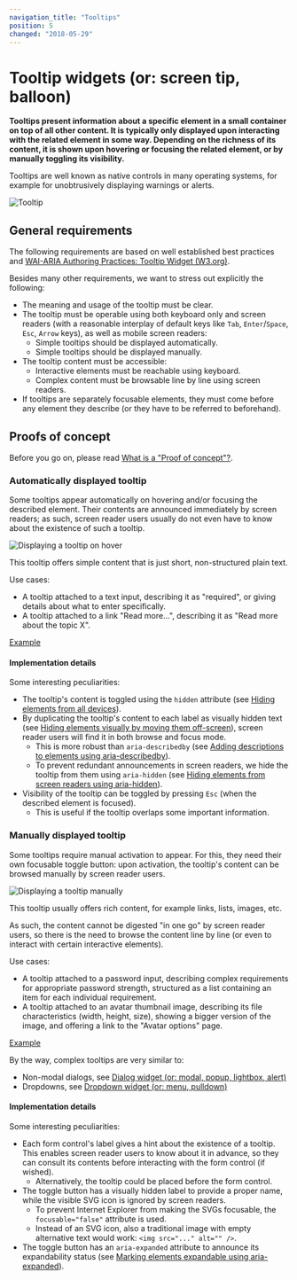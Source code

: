 ```yaml
---
navigation_title: "Tooltips"
position: 5
changed: "2018-05-29"
---
```


# Tooltip widgets (or: screen tip, balloon)

**Tooltips present information about a specific element in a small container on top of all other content. It is typically only displayed upon interacting with the related element in some way. Depending on the richness of its content, it is shown upon hovering or focusing the related element, or by manually toggling its visibility.**

Tooltips are well known as native controls in many operating systems, for example for unobtrusively displaying warnings or alerts.

![Tooltip](_media/tooltip.png)

## General requirements

The following requirements are based on well established best practices and [WAI-ARIA Authoring Practices: Tooltip Widget (W3.org)](https://www.w3.org/TR/wai-aria-practices/#tooltip).

Besides many other requirements, we want to stress out explicitly the following:

- The meaning and usage of the tooltip must be clear.
- The tooltip must be operable using both keyboard only and screen readers (with a reasonable interplay of default keys like `Tab`, `Enter`/`Space`, `Esc`, `Arrow` keys), as well as mobile screen readers:
    - Simple tooltips should be displayed automatically.
    - Simple tooltips should be displayed manually.
- The tooltip content must be accessible:
    - Interactive elements must be reachable using keyboard.
    - Complex content must be browsable line by line using screen readers.
- If tooltips are separately focusable elements, they must come before any element they describe (or they have to be referred to beforehand).

## Proofs of concept

Before you go on, please read [What is a "Proof of concept"?](/examples/widgets/proof-of-concept).

### Automatically displayed tooltip

Some tooltips appear automatically on hovering and/or focusing the described element. Their contents are announced immediately by screen readers; as such, screen reader users usually do not even have to know about the existence of such a tooltip.

![Displaying a tooltip on hover](_media/displaying-a-tooltip-on-hover.png)

This tooltip offers simple content that is just short, non-structured plain text.

Use cases:

- A tooltip attached to a text input, describing it as "required", or giving details about what to enter specifically.
- A tooltip attached to a link "Read more...", describing it as "Read more about the topic X".

[Example](_examples/automatically-displayed-tooltip)

#### Implementation details

Some interesting peculiarities:

- The tooltip's content is toggled using the `hidden` attribute (see [Hiding elements from all devices](/examples/hiding-elements/from-all-devices)).
- By duplicating the tooltip's content to each label as visually hidden text (see [Hiding elements visually by moving them off-screen](/examples/hiding-elements/visually)), screen reader users will find it in both browse and focus mode.
    - This is more robust than `aria-describedby` (see [Adding descriptions to elements using aria-describedby](/examples/sensible-aria-usage/describedby)).
    - To prevent redundant announcements in screen readers, we hide the tooltip from them using `aria-hidden` (see [Hiding elements from screen readers using aria-hidden](/examples/hiding-elements/from-screen-readers)).
- Visibility of the tooltip can be toggled by pressing `Esc` (when the described element is focused).
    - This is useful if the tooltip overlaps some important information.

### Manually displayed tooltip

Some tooltips require manual activation to appear. For this, they need their own focusable toggle button: upon activation, the tooltip's content can be browsed manually by screen reader users.

![Displaying a tooltip manually](_media/displaying-a-tooltip-manually.png)

This tooltip usually offers rich content, for example links, lists, images, etc.

As such, the content cannot be digested "in one go" by screen reader users, so there is the need to browse the content line by line (or even to interact with certain interactive elements).

Use cases:

- A tooltip attached to a password input, describing complex requirements for appropriate password strength, structured as a list containing an item for each individual requirement.
- A tooltip attached to an avatar thumbnail image, describing its file characteristics (width, height, size), showing a bigger version of the image, and offering a link to the "Avatar options" page.

[Example](_examples/manually-displayed-tooltip)

By the way, complex tooltips are very similar to:

- Non-modal dialogs, see [Dialog widget (or: modal, popup, lightbox, alert)](/examples/widgets/dialog)
- Dropdowns, see [Dropdown widget (or: menu, pulldown)](/examples/widgets/dropdown)

#### Implementation details

Some interesting peculiarities:

- Each form control's label gives a hint about the existence of a tooltip. This enables screen reader users to know about it in advance, so they can consult its contents before interacting with the form control (if wished).
    - Alternatively, the tooltip could be placed before the form control.
- The toggle button has a visually hidden label to provide a proper name, while the visible SVG icon is ignored by screen readers.
    - To prevent Internet Explorer from making the SVGs focusable, the `focusable="false"` attribute is used.
    - Instead of an SVG icon, also a traditional image with empty alternative text would work: `<img src="..." alt="" />`.
- The toggle button has an `aria-expanded` attribute to announce its expandability status (see [Marking elements expandable using aria-expanded](/examples/sensible-aria-usage/expanded)).

